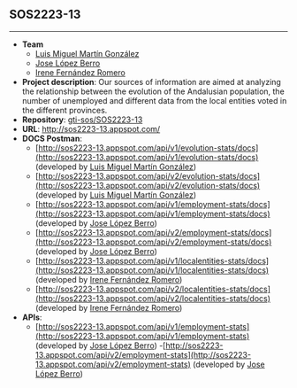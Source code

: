 ## SOS2223-13
---------------------------
- **Team**
   - [Luis Miguel Martín González](https://github.com/luismg01)
   - [Jose López Berro](https://github.com/joslopber)
   - [Irene Fernández Romero](https://github.com/irenefernandezromero)
- **Project description**: Our sources of information are aimed at analyzing the relationship between the evolution of the Andalusian population, the number of unemployed and different data from the local entities voted in the different provinces.
- **Repository**: [gti-sos/SOS2223-13](https://github.com/gti-sos/SOS2223-13)
- **URL**: [http://sos2223-13.appspot.com/ ]()
- **DOCS Postman**:
   - [http://sos2223-13.appspot.com/api/v1/evolution-stats/docs](http://sos2223-13.appspot.com/api/v1/evolution-stats/docs) (developed by [Luis Miguel Martín González](https://github.com/luismg01))
   - [http://sos2223-13.appspot.com/api/v2/evolution-stats/docs](http://sos2223-13.appspot.com/api/v2/evolution-stats/docs) (developed by [Luis Miguel Martín González](https://github.com/luismg01))
   - [http://sos2223-13.appspot.com/api/v1/employment-stats/docs](http://sos2223-13.appspot.com/api/v1/employment-stats/docs) (developed by [Jose López Berro](https://github.com/joslopber))
   - [http://sos2223-13.appspot.com/api/v2/employment-stats/docs](http://sos2223-13.appspot.com/api/v2/employment-stats/docs) (developed by [Jose López Berro](https://github.com/joslopber))
   - [http://sos2223-13.appspot.com/api/v1/localentities-stats/docs](http://sos2223-13.appspot.com/api/v1/localentities-stats/docs) (developed by [Irene Fernández Romero](https://github.com/irenefernandezromero))
   - [http://sos2223-13.appspot.com/api/v2/localentities-stats/docs](http://sos2223-13.appspot.com/api/v2/localentities-stats/docs) (developed by [Irene Fernández Romero](https://github.com/irenefernandezromero))
- **APIs**:
   - [http://sos2223-13.appspot.com/api/v1/employment-stats](http://sos2223-13.appspot.com/api/v1/employment-stats) (developed by [Jose López Berro](https://github.com/joslopber))
   -[http://sos2223-13.appspot.com/api/v2/employment-stats](http://sos2223-13.appspot.com/api/v2/employment-stats) (developed by [Jose López Berro](https://github.com/joslopber))